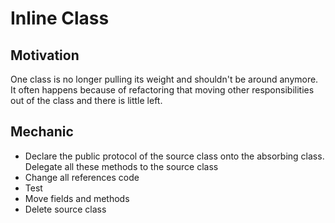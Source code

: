 # Inline Class

## Motivation

One class is no longer pulling its weight and shouldn't be around anymore.
It often happens because of refactoring that moving other responsibilities out of the class and there is little left.

## Mechanic

* Declare the public protocol of the source class onto the absorbing class. Delegate all these methods to the source class
* Change all references code
* Test
* Move fields and methods
* Delete source class
